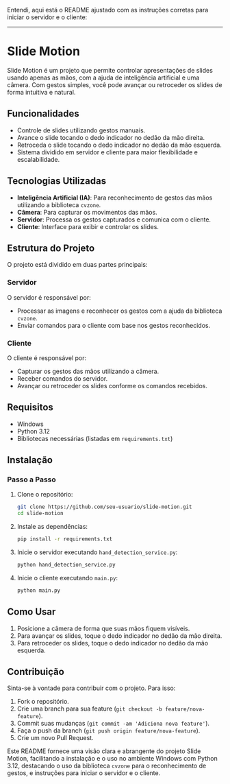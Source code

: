 Entendi, aqui está o README ajustado com as instruções corretas para iniciar o servidor e o cliente:

---

# Slide Motion

Slide Motion é um projeto que permite controlar apresentações de slides usando apenas as mãos, com a ajuda de inteligência artificial e uma câmera. Com gestos simples, você pode avançar ou retroceder os slides de forma intuitiva e natural.

## Funcionalidades

- Controle de slides utilizando gestos manuais.
- Avance o slide tocando o dedo indicador no dedão da mão direita.
- Retroceda o slide tocando o dedo indicador no dedão da mão esquerda.
- Sistema dividido em servidor e cliente para maior flexibilidade e escalabilidade.

## Tecnologias Utilizadas

- **Inteligência Artificial (IA)**: Para reconhecimento de gestos das mãos utilizando a biblioteca `cvzone`.
- **Câmera**: Para capturar os movimentos das mãos.
- **Servidor**: Processa os gestos capturados e comunica com o cliente.
- **Cliente**: Interface para exibir e controlar os slides.

## Estrutura do Projeto

O projeto está dividido em duas partes principais:

### Servidor

O servidor é responsável por:

- Processar as imagens e reconhecer os gestos com a ajuda da biblioteca `cvzone`.
- Enviar comandos para o cliente com base nos gestos reconhecidos.

### Cliente

O cliente é responsável por:
- Capturar os gestos das mãos utilizando a câmera.
- Receber comandos do servidor.
- Avançar ou retroceder os slides conforme os comandos recebidos.

## Requisitos

- Windows
- Python 3.12
- Bibliotecas necessárias (listadas em `requirements.txt`)

## Instalação

### Passo a Passo

1. Clone o repositório:

    ```bash
    git clone https://github.com/seu-usuario/slide-motion.git
    cd slide-motion
    ```

2. Instale as dependências:

    ```bash
    pip install -r requirements.txt
    ```

3. Inicie o servidor executando `hand_detection_service.py`:

    ```bash
    python hand_detection_service.py
    ```

4. Inicie o cliente executando `main.py`:

    ```bash
    python main.py
    ```

## Como Usar

1. Posicione a câmera de forma que suas mãos fiquem visíveis.
2. Para avançar os slides, toque o dedo indicador no dedão da mão direita.
3. Para retroceder os slides, toque o dedo indicador no dedão da mão esquerda.

## Contribuição

Sinta-se à vontade para contribuir com o projeto. Para isso:

1. Fork o repositório.
2. Crie uma branch para sua feature (`git checkout -b feature/nova-feature`).
3. Commit suas mudanças (`git commit -am 'Adiciona nova feature'`).
4. Faça o push da branch (`git push origin feature/nova-feature`).
5. Crie um novo Pull Request.

Este README fornece uma visão clara e abrangente do projeto Slide Motion, facilitando a instalação e o uso no ambiente Windows com Python 3.12, destacando o uso da biblioteca `cvzone` para o reconhecimento de gestos, e instruções para iniciar o servidor e o cliente.
